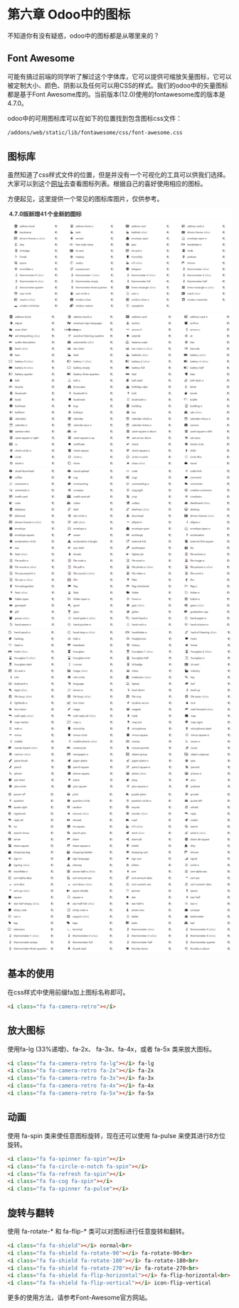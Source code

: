 # 第六章 Odoo中的图标

不知道你有没有疑惑，odoo中的图标都是从哪里来的？

## Font Awesome

可能有搞过前端的同学听了解过这个字体库，它可以提供可缩放矢量图标，它可以被定制大小、颜色、阴影以及任何可以用CSS的样式。我们的odoo中的矢量图标都是基于Font Awesome库的。当前版本(12.0)使用的fontawesome库的版本是4.7.0。

odoo中的可用图标库可以在如下的位置找到包含图标css文件：

```sh
/addons/web/static/lib/fontawesome/css/font-awesome.css
```

## 图标库

虽然知道了css样式文件的位置，但是并没有一个可视化的工具可以供我们选择。大家可以到这个[网址](http://fontawesome.dashgame.com/)去查看图标列表。根据自己的喜好使用相应的图标。

方便起见，这里提供一个常见的图标库图片，仅供参考。

![](1.png)
![](2.png)
![](3.png)
![](4.png)
![](5.png)

## 基本的使用

在css样式中使用前缀fa加上图标名称即可。

```html
<i class="fa fa-camera-retro"></i>
```

## 放大图标

使用fa-lg (33%递增)、fa-2x、 fa-3x、fa-4x，或者 fa-5x 类来放大图标。

```html
<i class="fa fa-camera-retro fa-lg"></i> fa-lg
<i class="fa fa-camera-retro fa-2x"></i> fa-2x
<i class="fa fa-camera-retro fa-3x"></i> fa-3x
<i class="fa fa-camera-retro fa-4x"></i> fa-4x
<i class="fa fa-camera-retro fa-5x"></i> fa-5x
```

## 动画

使用 fa-spin 类来使任意图标旋转，现在还可以使用 fa-pulse 来使其进行8方位旋转。

```html
<i class="fa fa-spinner fa-spin"></i>
<i class="fa fa-circle-o-notch fa-spin"></i>
<i class="fa fa-refresh fa-spin"></i>
<i class="fa fa-cog fa-spin"></i>
<i class="fa fa-spinner fa-pulse"></i>
```

## 旋转与翻转

使用 fa-rotate-* 和 fa-flip-* 类可以对图标进行任意旋转和翻转。

```html
<i class="fa fa-shield"></i> normal<br>
<i class="fa fa-shield fa-rotate-90"></i> fa-rotate-90<br>
<i class="fa fa-shield fa-rotate-180"></i> fa-rotate-180<br>
<i class="fa fa-shield fa-rotate-270"></i> fa-rotate-270<br>
<i class="fa fa-shield fa-flip-horizontal"></i> fa-flip-horizontal<br>
<i class="fa fa-shield fa-flip-vertical"></i> icon-flip-vertical
```

更多的使用方法，请参考Font-Awesome官方网站。

